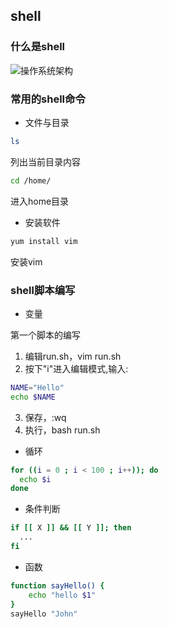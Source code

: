 
## shell 
### 什么是shell
![操作系统架构](https://www3.nd.edu/~pbui/teaching/cse.30341.fa17/static/img/house.png)

### 常用的shell命令
- 文件与目录
```bash
ls
```
列出当前目录内容
```bash
cd /home/
```
进入home目录

- 安装软件
```bash
yum install vim
```
安装vim

### shell脚本编写
- 变量    

第一个脚本的编写
1. 编辑run.sh，vim run.sh
2. 按下"i"进入编辑模式,输入:
```bash
NAME="Hello"
echo $NAME
```
3. 保存，:wq
4. 执行，bash run.sh

- 循环
```bash
for ((i = 0 ; i < 100 ; i++)); do
  echo $i
done
```

- 条件判断
```bash
if [[ X ]] && [[ Y ]]; then
  ...
fi
```

- 函数
```bash
function sayHello() {
    echo "hello $1"
}
sayHello "John"
```
